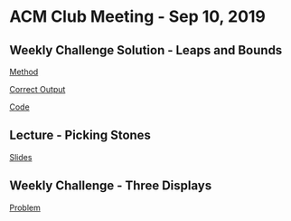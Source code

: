 ACM Club Meeting - Sep 10, 2019
===

Weekly Challenge Solution - Leaps and Bounds
---
[Method](LeapsAndBoundsSolution.pptx)

[Correct Output](LeapsAndBoundsOutput)

[Code](LeapsAndBoundsSolver.java)

Lecture - Picking Stones
---
[Slides](PickingStones.pptx)

Weekly Challenge - Three Displays
---

[Problem](https://codeforces.com/problemset/problem/987/C)
